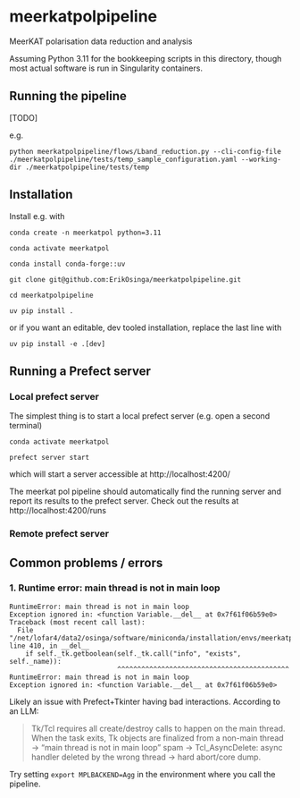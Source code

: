 # meerkatpolpipeline
MeerKAT polarisation data reduction and analysis


Assuming Python 3.11 for the bookkeeping scripts in this directory, though most actual software is run in Singularity containers.

## Running the pipeline
[TODO]

e.g.
```
python meerkatpolpipeline/flows/Lband_reduction.py --cli-config-file ./meerkatpolpipeline/tests/temp_sample_configuration.yaml --working-dir ./meerkatpolpipeline/tests/temp
```

## Installation

Install e.g. with

```
conda create -n meerkatpol python=3.11

conda activate meerkatpol

conda install conda-forge::uv

git clone git@github.com:ErikOsinga/meerkatpolpipeline.git

cd meerkatpolpipeline

uv pip install .
```

or if you want an editable, dev tooled installation, replace the last line with

```
uv pip install -e .[dev]
```


## Running a Prefect server

### Local prefect server
The simplest thing is to start a local prefect server (e.g. open a second terminal)

```
conda activate meerkatpol

prefect server start

```
which will start a server accessible at http://localhost:4200/

The meerkat pol pipeline should automatically find the running server and report its results to the prefect server. Check out the results at http://localhost:4200/runs

### Remote prefect server 






## Common problems / errors

### 1. Runtime error: main thread is not in main loop
```
RuntimeError: main thread is not in main loop
Exception ignored in: <function Variable.__del__ at 0x7f61f06b59e0>
Traceback (most recent call last):
  File "/net/lofar4/data2/osinga/software/miniconda/installation/envs/meerkatpol/lib/python3.11/tkinter/__init__.py", line 410, in __del__
    if self._tk.getboolean(self._tk.call("info", "exists", self._name)):
                           ^^^^^^^^^^^^^^^^^^^^^^^^^^^^^^^^^^^^^^^^^^^
RuntimeError: main thread is not in main loop
Exception ignored in: <function Variable.__del__ at 0x7f61f06b59e0>
```
Likely an issue with Prefect+Tkinter having bad interactions. According to an LLM:
> Tk/Tcl requires all create/destroy calls to happen on the main thread. When the task exits, Tk objects are finalized from a non-main thread → “main thread is not in main loop” spam → Tcl_AsyncDelete: async handler deleted by the wrong thread → hard abort/core dump.



Try setting 
`export MPLBACKEND=Agg`
in the environment where you call the pipeline. 
